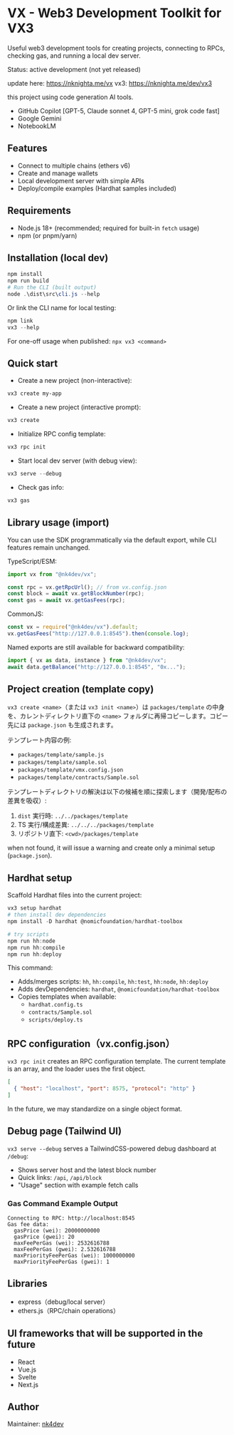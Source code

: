 # VX - Web3 Development Toolkit for VX3

Useful web3 development tools for creating projects, connecting to RPCs, checking gas, and running a local dev server.

Status: active development (not yet released)

update here: https://nknighta.me/vx
vx3: https://nknighta.me/dev/vx3


this project using code generation AI tools.
- GitHub Copilot [GPT-5, Claude sonnet 4, GPT-5 mini, grok code fast]
- Google Gemini
- NotebookLM

## Features
- Connect to multiple chains (ethers v6)
- Create and manage wallets
- Local development server with simple APIs
- Deploy/compile examples (Hardhat samples included)

## Requirements
- Node.js 18+ (recommended; required for built-in `fetch` usage)
- npm (or pnpm/yarn)

## Installation (local dev)
```powershell
npm install
npm run build
# Run the CLI (built output)
node .\dist\src\cli.js --help
```

Or link the CLI name for local testing:
```powershell
npm link
vx3 --help
```

For one-off usage when published: `npx vx3 <command>`

## Quick start
- Create a new project (non-interactive):
```powershell
vx3 create my-app
```
- Create a new project (interactive prompt):
```powershell
vx3 create
```
- Initialize RPC config template:
```powershell
vx3 rpc init
```
- Start local dev server (with debug view):
```powershell
vx3 serve --debug
```
- Check gas info:
```powershell
vx3 gas
```

## Library usage (import)
You can use the SDK programmatically via the default export, while CLI features remain unchanged.

TypeScript/ESM:
```ts
import vx from "@nk4dev/vx";

const rpc = vx.getRpcUrl(); // from vx.config.json
const block = await vx.getBlockNumber(rpc);
const gas = await vx.getGasFees(rpc);
```

CommonJS:
```js
const vx = require("@nk4dev/vx").default;
vx.getGasFees("http://127.0.0.1:8545").then(console.log);
```

Named exports are still available for backward compatibility:
```ts
import { vx as data, instance } from "@nk4dev/vx";
await data.getBalance("http://127.0.0.1:8545", "0x...");
```

## Project creation (template copy)
`vx3 create <name>`（または `vx3 init <name>`）は `packages/template` の中身を、カレントディレクトリ直下の `<name>` フォルダに再帰コピーします。コピー先には `package.json` も生成されます。

テンプレート内容の例:
- `packages/template/sample.js`
- `packages/template/sample.sol`
- `packages/template/vmx.config.json`
- `packages/template/contracts/Sample.sol`

テンプレートディレクトリの解決は以下の候補を順に探索します（開発/配布の差異を吸収）:
1) `dist` 実行時: `../../packages/template`
2) TS 実行/構成差異: `../../../packages/template`
3) リポジトリ直下: `<cwd>/packages/template`

when not found, it will issue a warning and create only a minimal setup (`package.json`).

## Hardhat setup
Scaffold Hardhat files into the current project:

```powershell
vx3 setup hardhat
# then install dev dependencies
npm install -D hardhat @nomicfoundation/hardhat-toolbox

# try scripts
npm run hh:node
npm run hh:compile
npm run hh:deploy
```

This command:
- Adds/merges scripts: `hh`, `hh:compile`, `hh:test`, `hh:node`, `hh:deploy`
- Adds devDependencies: `hardhat`, `@nomicfoundation/hardhat-toolbox`
- Copies templates when available:
  - `hardhat.config.ts`
  - `contracts/Sample.sol`
  - `scripts/deploy.ts`

## RPC configuration（vx.config.json）

`vx3 rpc init` creates an RPC configuration template. The current template is an array, and the loader uses the first object.

```json
[
  { "host": "localhost", "port": 8575, "protocol": "http" }
]
```

In the future, we may standardize on a single object format.

## Debug page (Tailwind UI)
`vx3 serve --debug` serves a TailwindCSS-powered debug dashboard at `/debug`:
- Shows server host and the latest block number
- Quick links: `/api`, `/api/block`
- "Usage" section with example fetch calls

### Gas Command Example Output
```text
Connecting to RPC: http://localhost:8545
Gas fee data:
  gasPrice (wei): 20000000000
  gasPrice (gwei): 20
  maxFeePerGas (wei): 2532616788
  maxFeePerGas (gwei): 2.532616788
  maxPriorityFeePerGas (wei): 1000000000
  maxPriorityFeePerGas (gwei): 1
```


## Libraries
- express（debug/local server）
- ethers.js（RPC/chain operations）

## UI frameworks that will be supported in the future 
- React
- Vue.js
- Svelte
- Next.js

## Author
Maintainer: [nk4dev](https://nk4dev.github.io/)
